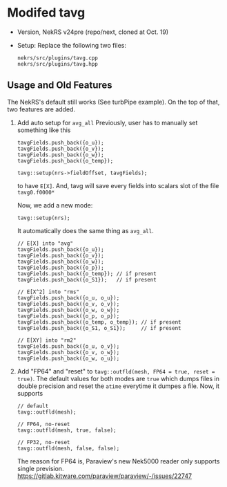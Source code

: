 # Modifed tavg

- Version, NekRS v24pre (repo/next, cloned at Oct. 19)

- Setup:
  Replace the following two files:
  ```
  nekrs/src/plugins/tavg.cpp
  nekrs/src/plugins/tavg.hpp
  ```

## Usage and Old Features

The NekRS's default still works (See turbPipe example).
On the top of that, two features are added.


1. Add auto setup for `avg_all`
   Previously, user has to manually set something like this
   ```
   tavgFields.push_back({o_u});
   tavgFields.push_back({o_v});
   tavgFields.push_back({o_w});
   tavgFields.push_back({o_temp});

   tavg::setup(nrs->fieldOffset, tavgFields);
   ```
   to have `E[X]`. And, tavg will save every fields into scalars slot of the file `tavg0.f0000*`

   Now, we add a new mode:
   ```
   tavg::setup(nrs);
   ```

   It automatically does the same thing as `avg_all`.
   ```
   // E[X] into "avg"
   tavgFields.push_back({o_u});
   tavgFields.push_back({o_v});
   tavgFields.push_back({o_w});
   tavgFields.push_back({o_p});
   tavgFields.push_back({o_temp}); // if present
   tavgFields.push_back({o_S1});   // if present

   // E[X^2] into "rms"
   tavgFields.push_back({o_u, o_u});
   tavgFields.push_back({o_v, o_v});
   tavgFields.push_back({o_w, o_w});
   tavgFields.push_back({o_p, o_p});
   tavgFields.push_back({o_temp, o_temp}); // if present
   tavgFields.push_back({o_S1, o_S1});     // if present

   // E[XY] into "rm2"
   tavgFields.push_back({o_u, o_v});
   tavgFields.push_back({o_v, o_w});
   tavgFields.push_back({o_w, o_u});
   ```

2. Add "FP64" and "reset" to `tavg::outfld(mesh, FP64 = true, reset = true)`.
   The default values for both modes are `true` which dumps files in double precision and reset the `atime` everytime it dumpes a file.
   Now, it supports
   ```
   // default
   tavg::outfld(mesh);

   // FP64, no-reset
   tavg::outfld(mesh, true, false);

   // FP32, no-reset
   tavg::outfld(mesh, false, false);
   ```

   The reason for FP64 is, Paraview's new Nek5000 reader only supports single prevision. 
   https://gitlab.kitware.com/paraview/paraview/-/issues/22747
